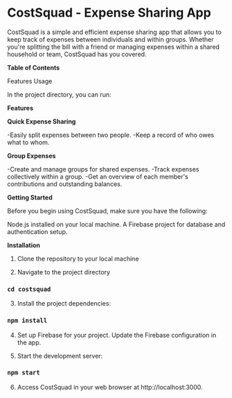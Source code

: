# CostSquad - Expense Sharing App

CostSquad is a simple and efficient expense sharing app that allows you to keep track of expenses between individuals and within groups. Whether you're splitting the bill with a friend or managing expenses within a shared household or team, CostSquad has you covered.

**Table of Contents**

Features
Usage

In the project directory, you can run:

**Features**

**Quick Expense Sharing**

-Easily split expenses between two people.
-Keep a record of who owes what to whom.

**Group Expenses**

-Create and manage groups for shared expenses.
-Track expenses collectively within a group.
-Get an overview of each member's contributions and outstanding balances.

**Getting Started**

Before you begin using CostSquad, make sure you have the following:

Node.js installed on your local machine.
A Firebase project for database and authentication setup.

**Installation**

1. Clone the repository to your local machine

2. Navigate to the project directory

### `cd costsquad`

3. Install the project dependencies:

### `npm install`

4. Set up Firebase for your project. Update the Firebase configuration in the app.

5. Start the development server:

### `npm start`

6. Access CostSquad in your web browser at http://localhost:3000.
